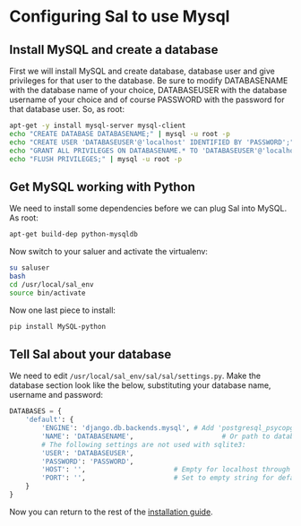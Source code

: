 # Configuring Sal to use Mysql

## Install MySQL and create a database

First we will install MySQL and create database, database user and give privileges for that user to the database. Be sure to modify DATABASENAME with the database name of your choice, DATABASEUSER with the database username of your choice and of course PASSWORD with the password for that database user. So, as root:

``` bash
apt-get -y install mysql-server mysql-client
echo "CREATE DATABASE DATABASENAME;" | mysql -u root -p
echo "CREATE USER 'DATABASEUSER'@'localhost' IDENTIFIED BY 'PASSWORD';" | mysql -u root -p
echo "GRANT ALL PRIVILEGES ON DATABASENAME.* TO 'DATABASEUSER'@'localhost';" | mysql -u root -p
echo "FLUSH PRIVILEGES;" | mysql -u root -p
```

## Get MySQL working with Python

We need to install some dependencies before we can plug Sal into MySQL. As root:

``` bash
apt-get build-dep python-mysqldb
```

Now switch to your saluer and activate the virtualenv:

``` bash
su saluser
bash
cd /usr/local/sal_env
source bin/activate
```

Now one last piece to install:

``` bash
pip install MySQL-python
```

## Tell Sal about your database

We need to edit ``/usr/local/sal_env/sal/sal/settings.py``. Make the database section look like the below, substituting your database name, username and password:

``` python
DATABASES = {
    'default': {
        'ENGINE': 'django.db.backends.mysql', # Add 'postgresql_psycopg2', 'mysql', 'sqlite3' or 'oracle'.
        'NAME': 'DATABASENAME',                      # Or path to database file if using sqlite3.
        # The following settings are not used with sqlite3:
        'USER': 'DATABASEUSER',
        'PASSWORD': 'PASSWORD',
        'HOST': '',                      # Empty for localhost through domain sockets or '127.0.0.1' for localhost through TCP.
        'PORT': '',                      # Set to empty string for default.
    }
}
```

Now you can return to the rest of the [installation guide](https://github.com/salsoftware/sal/blob/master/docs/Installation_on_Ubuntu_12.md).
 